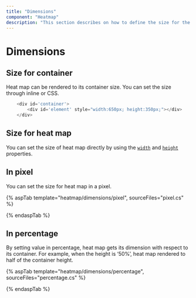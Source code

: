 ```yaml
---
title: "Dimensions"
component: "Heatmap"
description: "This section describes on how to define the size for the heatmap layout"
---
```


# Dimensions

## Size for container

Heat map can be rendered to its container size. You can set the size through inline or CSS.

```javascript
    <div id='container'>
        <div id='element' style="width:650px; height:350px;"></div>
    </div>
```

## Size for heat map

You can  set the size of heat map directly by using the  [`width`](https://help.syncfusion.com/cr/aspnetcore-js2/Syncfusion.EJ2~Syncfusion.EJ2.HeatMap.HeatMap~Width.html) and [`height`](https://help.syncfusion.com/cr/aspnetcore-js2/Syncfusion.EJ2~Syncfusion.EJ2.HeatMap.HeatMap~Height.html) properties.

## In pixel

You can set the size for heat map in a pixel.

{% aspTab template="heatmap/dimensions/pixel", sourceFiles="pixel.cs" %}

{% endaspTab %}

## In percentage

By setting value in percentage, heat map gets its dimension with respect to its container. For example, when the height is ‘50%’, heat map rendered to half of the container height.

{% aspTab template="heatmap/dimensions/percentage", sourceFiles="percentage.cs" %}

{% endaspTab %}